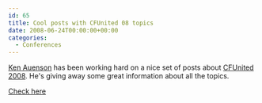 ```yaml
---
id: 65
title: Cool posts with CFUnited 08 topics
date: 2008-06-24T00:00:00+00:00
categories:
  - Conferences
---
```

<a href="http://ken.auenson.com/blog/" target="_blank">Ken Auenson</a> has been working hard on a nice set of posts about <a href="http://cfunited.com/2010/" target="_blank">CFUnited 2008</a>. He's giving away some great information about all the topics.
  
<a href="http://ken.auenson.com/blog/category/conferences/cfunited-2008/" target="_blank">Check here</a>
